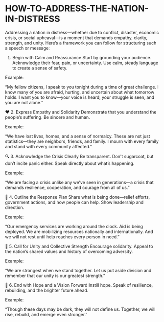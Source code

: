 # HOW-TO-ADDRESS-THE-NATION-IN-DISTRESS
Addressing a nation in distress—whether due to conflict, disaster, economic crisis, or social upheaval—is a moment that demands empathy, clarity, strength, and unity. Here’s a framework you can follow for structuring such a speech or message:
1. Begin with Calm and Reassurance
Start by grounding your audience. Acknowledge their fear, pain, or uncertainty. Use calm, steady language to create a sense of safety.

Example:

“My fellow citizens, I speak to you tonight during a time of great challenge. I know many of you are afraid, hurting, and uncertain about what tomorrow holds. I want you to know—your voice is heard, your struggle is seen, and you are not alone.”

❤️ 2. Express Empathy and Solidarity
Demonstrate that you understand the people’s suffering. Be sincere and human.

Example:

“We have lost lives, homes, and a sense of normalcy. These are not just statistics—they are neighbors, friends, and family. I mourn with every family and stand with every community affected.”

🔍 3. Acknowledge the Crisis Clearly
Be transparent. Don't sugarcoat, but don’t incite panic either. Speak directly about what’s happening.

Example:

“We are facing a crisis unlike any we’ve seen in generations—a crisis that demands resilience, cooperation, and courage from all of us.”

🔨 4. Outline the Response Plan
Share what is being done—relief efforts, government actions, and how people can help. Show leadership and direction.

Example:

“Our emergency services are working around the clock. Aid is being deployed. We are mobilizing resources nationally and internationally. And we will not rest until help reaches every person in need.”

🤝 5. Call for Unity and Collective Strength
Encourage solidarity. Appeal to the nation’s shared values and history of overcoming adversity.

Example:

“We are strongest when we stand together. Let us put aside division and remember that our unity is our greatest strength.”

🔭 6. End with Hope and a Vision Forward
Instill hope. Speak of resilience, rebuilding, and the brighter future ahead.

Example:

“Though these days may be dark, they will not define us. Together, we will rise, rebuild, and emerge even stronger.”

